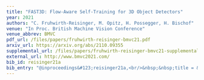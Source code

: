 ```yaml
---
title: "FAST3D: Flow-Aware Self-Training for 3D Object Detectors"
year: 2021
authors: "C. Fruhwirth-Reisinger, M. Opitz, H. Possegger, H. Bischof"
venue: "In Proc. British Machine Vision Conference"
venue_abbrev: BMVC
pdf_url: /files/papers/fruhwirth-reisinger-bmvc21.pdf
arxiv_url: https://arxiv.org/abs/2110.09355
supplemental_url: /files/papers/fruhwirth-reisinger-bmvc21-supplemental.pdf
external_url: http://www.bmvc2021.com/
bib_id: reisinger21a
bib_entry: "@inproceedings&#123;reisinger21a,<br/>&nbsp;&nbsp;title = &#123;FAST3D: Flow-Aware Self-Training for 3D Object Detectors&#125;,<br/>&nbsp;&nbsp;author = &#123;Christian Fruhwirth-Reisinger and Michael Opitz and Horst Possegger and Horst Bischof&#125;,<br/>&nbsp;&nbsp;booktitle = &#123;Proc. British Machine Vision Conference (BMVC)&#125;,<br/>&nbsp;&nbsp;year = &#123;2021&#125;<br/>&#125;"
---
```

